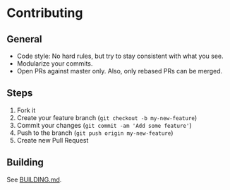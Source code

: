 # Contributing

## General

* Code style: No hard rules, but try to stay consistent with what you see.
* Modularize your commits.
* Open PRs against master only. Also, only rebased PRs can be merged.

## Steps

1. Fork it
2. Create your feature branch (`git checkout -b my-new-feature`)
3. Commit your changes (`git commit -am 'Add some feature'`)
4. Push to the branch (`git push origin my-new-feature`)
5. Create new Pull Request

## Building

See [BUILDING.md](BUILDING.md).
